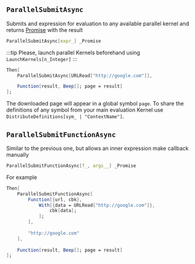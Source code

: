 ## `ParallelSubmitAsync`
Submits and expression for evaluation to any available parallel kernel and returns [Promise](frontend/Reference/Misc/Promise.md) with the result

```mathematica
ParallelSubmitAsync[expr_] _Promise
```

:::tip
Please, launch parallel Kernels beforehand using `LaunchKernels[n_Integer]`
:::

```mathematica
Then[
	ParallelSubmitAsync[URLRead["http://google.com"]],

	Function[result, Beep[]; page = result]
]; 
```

The downloaded page will appear in a global symbol `page`. To share the definitions of any symbol from your main evaluation Kernel use `DistributeDefinitions[sym_ | "ContextName"]`.

## `ParallelSubmitFunctionAsync`
Similar to the previous one, but allows an inner expression make callback manually

```mathematica
ParallelSubmitFunctionAsync[f_, args__] _Promise
```

For example

```mathematica
Then[
	ParallelSubmitFunctionAsync[
		Function[{url, cbk}, 
			With[{data = URLRead["http://google.com"]},
				cbk[data];
			];
		],
		
		"http://google.com"
	],
	
	Function[result, Beep[]; page = result]	
];
```



